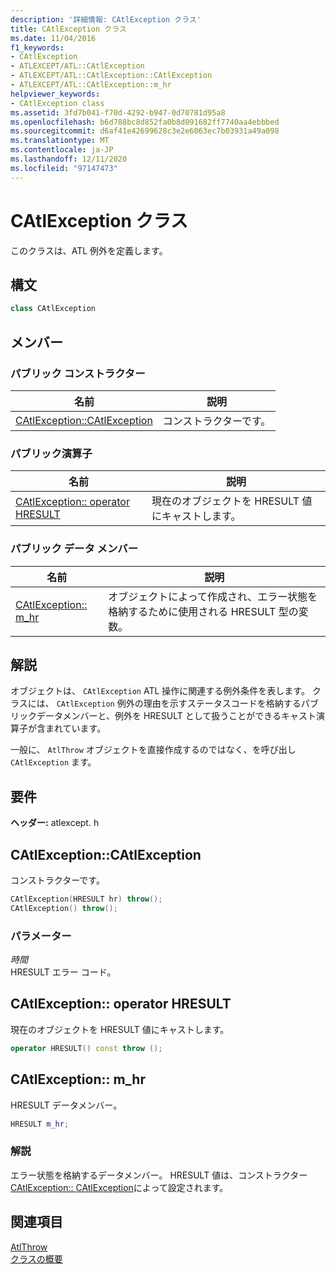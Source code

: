 ```yaml
---
description: '詳細情報: CAtlException クラス'
title: CAtlException クラス
ms.date: 11/04/2016
f1_keywords:
- CAtlException
- ATLEXCEPT/ATL::CAtlException
- ATLEXCEPT/ATL::CAtlException::CAtlException
- ATLEXCEPT/ATL::CAtlException::m_hr
helpviewer_keywords:
- CAtlException class
ms.assetid: 3fd7b041-f70d-4292-b947-0d70781d95a8
ms.openlocfilehash: b6d788bc8d852fa0b8d091682ff7740aa4ebbbed
ms.sourcegitcommit: d6af41e42699628c3e2e6063ec7b03931a49a098
ms.translationtype: MT
ms.contentlocale: ja-JP
ms.lasthandoff: 12/11/2020
ms.locfileid: "97147473"
---
```

# <a name="catlexception-class"></a>CAtlException クラス

このクラスは、ATL 例外を定義します。

## <a name="syntax"></a>構文

```cpp
class CAtlException
```

## <a name="members"></a>メンバー

### <a name="public-constructors"></a>パブリック コンストラクター

|名前|説明|
|----------|-----------------|
|[CAtlException::CAtlException](#catlexception)|コンストラクターです。|

### <a name="public-operators"></a>パブリック演算子

|名前|説明|
|----------|-----------------|
|[CAtlException:: operator HRESULT](#operator_hresult)|現在のオブジェクトを HRESULT 値にキャストします。|

### <a name="public-data-members"></a>パブリック データ メンバー

|名前|説明|
|----------|-----------------|
|[CAtlException:: m_hr](#m_hr)|オブジェクトによって作成され、エラー状態を格納するために使用される HRESULT 型の変数。|

## <a name="remarks"></a>解説

オブジェクトは、 `CAtlException` ATL 操作に関連する例外条件を表します。 クラスには、 `CAtlException` 例外の理由を示すステータスコードを格納するパブリックデータメンバーと、例外を HRESULT として扱うことができるキャスト演算子が含まれています。

一般に、 `AtlThrow` オブジェクトを直接作成するのではなく、を呼び出し `CAtlException` ます。

## <a name="requirements"></a>要件

**ヘッダー:** atlexcept. h

## <a name="catlexceptioncatlexception"></a><a name="catlexception"></a> CAtlException::CAtlException

コンストラクターです。

```cpp
CAtlException(HRESULT hr) throw();
CAtlException() throw();
```

### <a name="parameters"></a>パラメーター

*時間*<br/>
HRESULT エラー コード。

## <a name="catlexceptionoperator-hresult"></a><a name="operator_hresult"></a> CAtlException:: operator HRESULT

現在のオブジェクトを HRESULT 値にキャストします。

```cpp
operator HRESULT() const throw ();
```

## <a name="catlexceptionm_hr"></a><a name="m_hr"></a> CAtlException:: m_hr

HRESULT データメンバー。

```cpp
HRESULT m_hr;
```

### <a name="remarks"></a>解説

エラー状態を格納するデータメンバー。 HRESULT 値は、コンストラクター [CAtlException:: CAtlException](#catlexception)によって設定されます。

## <a name="see-also"></a>関連項目

[AtlThrow](debugging-and-error-reporting-global-functions.md#atlthrow)<br/>
[クラスの概要](../../atl/atl-class-overview.md)
